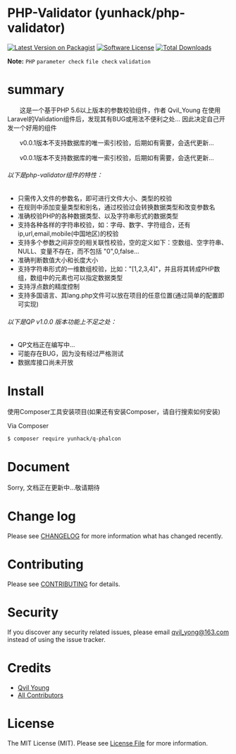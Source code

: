 # PHP-Validator (yunhack/php-validator)


[![Latest Version on Packagist][ico-version]][link-packagist]
[![Software License][ico-license]](LICENSE.md)
[![Total Downloads][ico-downloads]][link-downloads]


**Note:** ```PHP``` ```parameter check``` ```file check``` ```validation```




# summary
　　这是一个基于PHP 5.6以上版本的参数校验组件，作者 Qvil_Young 在使用Laravel的Validation组件后，发现其有BUG或用法不便利之处...
因此决定自己开发一个好用的组件

　　v0.0.1版本不支持数据库的唯一索引校验，后期如有需要，会迭代更新...

　　v0.0.1版本不支持数据库的唯一索引校验，后期如有需要，会迭代更新...

###### 以下是php-validator组件的特性：

  * 只需传入文件的参数名，即可进行文件大小、类型的校验
  * 在规则中添加变量类型和别名，通过校验过会转换数据类型和改变参数名
  * 准确校验PHP的各种数据类型、以及字符串形式的数据类型
  * 支持各种各样的字符串校验，如：字母、数字、字符组合，还有ip,url,email,mobile(中国地区)的校验
  * 支持多个参数之间非空的相关联性校验，空的定义如下：空数组、空字符串、NULL、变量不存在，而不包括 "0",0,false...
  * 准确判断数值大小和长度大小
  * 支持字符串形式的一维数组校验，比如："[1,2,3,4]"，并且将其转成PHP数组，数组中的元素也可以指定数据类型
  * 支持浮点数的精度控制
  * 支持多国语言、其lang.php文件可以放在项目的任意位置(通过简单的配置即可实现)

###### 以下是QP v1.0.0 版本功能上不足之处：

  * QP文档正在编写中...
  * 可能存在BUG，因为没有经过严格测试
  * 数据库接口尚未开放




# Install

使用Composer工具安装项目(如果还有安装Composer，请自行搜索如何安装)

Via Composer

``` bash
$ composer require yunhack/q-phalcon
```




# Document

Sorry, 文档正在更新中...敬请期待




# Change log

Please see [CHANGELOG](CHANGELOG.md) for more information what has changed recently.




# Contributing

Please see [CONTRIBUTING](CONTRIBUTING.md) for details.




# Security

If you discover any security related issues, please email qvil_yong@163.com instead of using the issue tracker.




# Credits

- [Qvil Young][link-author]
- [All Contributors][link-contributors]




# License

The MIT License (MIT). Please see [License File](LICENSE.md) for more information.




[ico-version]: https://img.shields.io/packagist/v/yunhack/php-validator.svg?style=flat-square
[ico-license]: https://img.shields.io/badge/license-MIT-brightgreen.svg?style=flat-square
[ico-downloads]: https://img.shields.io/packagist/dt/yunhack/php-validator.svg?style=flat-square

[link-packagist]: https://packagist.org/packages/yunhack/php-validator
[link-downloads]: https://packagist.org/packages/yunhack/php-validator
[link-author]: https://github.com/Qvil-Young
[link-contributors]: ../../contributors
[link-Download_Phalcon]: https://phalconphp.com/en/download
[link-Download_Redis]: http://redis.io/download
